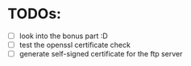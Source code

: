 # TODOs:

- [ ] look into the bonus part :D
- [ ] test the openssl certificate check
- [ ] generate self-signed certificate for the ftp server
